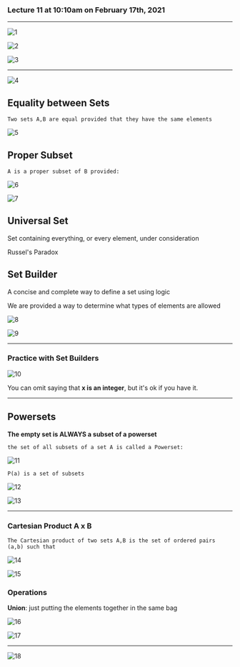 ### Lecture 11 at 10:10am on February 17th, 2021

---

![1](./Lect11-img/1.png)

![2](./Lect11-img/2.png)

![3](./Lect11-img/3.png)

---

![4](./Lect11-img/4.png)

## Equality between Sets

```
Two sets A,B are equal provided that they have the same elements
```

![5](./Lect11-img/5.png)

## Proper Subset

```
A is a proper subset of B provided:
```

![6](./Lect11-img/6.png)

![7](./Lect11-img/7.png)

## Universal Set

Set containing everything, or every element, under consideration

Russel's Paradox

## Set Builder 

A concise and complete way to define a set using logic

We are provided a way to determine what types of elements are allowed

![8](./Lect11-img/8.png)

![9](./Lect11-img/9.png)

---

### Practice with Set Builders

![10](./Lect11-img/10.png)

You can omit saying that **x is an integer**, but it's ok if you have it.

---

## Powersets

**The empty set is ALWAYS a subset of a powerset**

```
the set of all subsets of a set A is called a Powerset:
```

![11](./Lect11-img/11.png)

```
P(a) is a set of subsets
```



![12](./Lect11-img/12.png)

![13](./Lect11-img/13.png)

---

### Cartesian Product A x B

```
The Cartesian product of two sets A,B is the set of ordered pairs (a,b) such that
```

![14](./Lect11-img/14.png)

![15](./Lect11-img/15.png)

### Operations

**Union**: just putting the elements together in the same bag

![16](./Lect11-img/16.png)

![17](./Lect11-img/17.png)

---

![18](./Lect11-img/18.png)

